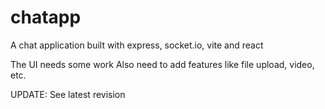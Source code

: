 # chatapp
A chat application built with express, socket.io, vite and react

The UI needs some work 
Also need to add features like file upload, video, etc.

UPDATE: See latest revision
